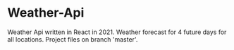 # Weather-Api
Weather Api written in React in 2021. Weather forecast for 4 future days for all locations.
Project files on branch 'master'.
